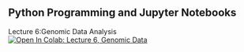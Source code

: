 ## Python Programming and Jupyter Notebooks

Lecture 6:Genomic Data Analysis [![Open In Colab: Lecture 6, Genomic Data](https://colab.research.google.com/assets/colab-badge.svg)](https://colab.research.google.com/github/jbkinney/24e_urp/blob/main/lecture_6/6_single_cell.ipynb)
